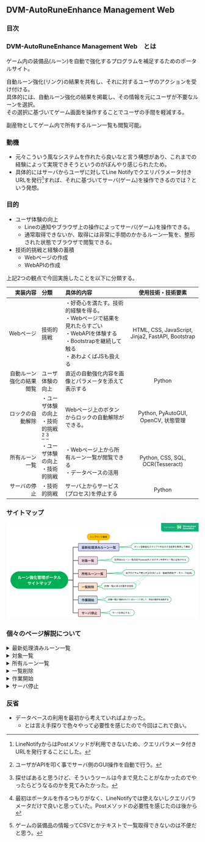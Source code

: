 ## DVM-AutoRuneEnhance Management Web

### 目次

### DVM-AutoRuneEnhance Management Web　とは
ゲーム内の装備品(ルーン)を自動で強化するプログラムを補足するためのポータルサイト。  

自動ルーン強化(リンク)の結果を共有し、それに対するユーザのアクションを受け付ける。  
具体的には、自動ルーン強化の結果を掲載し、その情報を元にユーザが不要なルーンを選択。  
その選択に基づいてゲーム画面を操作することでユーザの手間を軽減する。  

副産物としてゲーム内で所有するルーン一覧も閲覧可能。

### 動機

  + 元々こういう風なシステムを作れたら良いなと言う構想があり、これまでの経験によって実現できそうというのがぼんやり感じられたため。
  + 具体的にはサーバからユーザに対してLine Notifyでクエリパラメータ付きURLを発行[^3]すれば、それに基づいてサーバ(ゲーム)を操作できるのでは？という発想。

### 目的

+ ユーザ体験の向上
  - Lineの通知やブラウザ上の操作によってサーバ(ゲーム)を操作できる。
  - 通常取得できないか、取得には非常に手間のかかるルーン一覧を、整形された状態でブラウザで閲覧できる。
+ 技術的挑戦と経験の蓄積
  - Webページの作成
  - WebAPIの作成

上記2つの観点で今回実施したことを以下に分類する。

|実装内容|分類|具体的内容|使用技術・技術要素|
|---:|:---|:---|:---:|
|Webページ|技術的挑戦|・好奇心を満たす。技術的経験を得る。<br>・Webページで結果を見れたらすごい<br>・WebAPIを体験する<br>・Bootstrapを継続して触る<br>・あわよくばJSも扱える|HTML, CSS, JavaScript, Jinja2, FastAPI, Bootstrap|
|自動ルーン強化の結果閲覧|ユーザ体験の向上|直近の自動強化内容を画像とパラメータを添えて表示する|Python|
|ロックの自動解除|・ユーザ体験の向上<br>・技術的挑戦[^1] [^2]|Webページ上のボタンからロックの自動解除ができる。|Python, PyAutoGUI, OpenCV, 状態管理|
|所有ルーン一覧|・ユーザ体験の向上<br>・技術的挑戦|・Webページ上から所有ルーン一覧が閲覧できる<br>・データベースの活用|Python, CSS, SQL, OCR(Tesseract)|
|サーバの停止|・技術的挑戦|サーバ上からサービス(プロセス)を停止する|Python|


### サイトマップ

![sitemap](https://github.com/StarsandLabo/Python-DVMAutoRuneEnhance/blob/main/program/fastapi/images/sitemap.png)

### 個々のページ解説について

<details><summary>最新処理済みルーン一覧</summary>

![image](https://github.com/StarsandLabo/Python-DVMAutoRuneEnhance/blob/main/program/fastapi/images/Screenshot%20from%202022-06-13%2017-03-53.png)

### やりたかったこと

![image](https://github.com/StarsandLabo/Python-DVMAutoRuneEnhance/blob/main/program/fastapi/images/Screenshot%20from%202022-06-13%2017-12-22.png)

+ 強化後の画像表示
  - スマートフォンからだと画像が小さいため文字情報も付与したかった
+ ボタンクリックでロック解除待ちリストに追加
  - Postメソッドを利用し、ページ遷移をしないようにする[^4]

</details>

<details><summary>対象一覧</summary>

### やりたかったこと

![image](https://github.com/StarsandLabo/Python-DVMAutoRuneEnhance/blob/main/program/fastapi/images/Screenshot%20from%202022-06-13%2017-18-47.png)

+ ロック解除対象の表示
+ ロック解除待ちリストからの削除
+ このページ用意しないでトップページで状態の管理できればよかった
  - 意味がないわけではないと思うけど、あまり必要でもない感じ。
  - とりあえず形にしたくてイケてない実装でもいいやと思ってた。
</details>

<details><summary>所有ルーン一覧</summary>

### やりたかったこと

![image](https://github.com/StarsandLabo/Python-DVMAutoRuneEnhance/blob/main/program/fastapi/images/Screenshot%20from%202022-06-13%2017-23-25.png)

+ 持ってるルーン一覧の表示[^5]
  - 別のOCRプログラムで取得した情報を元にする。
+ 検索機能
  - 未実装

</details>

<details><summary>一覧削除</summary>

### やりたかったこと

![image](https://github.com/StarsandLabo/Python-DVMAutoRuneEnhance/blob/main/program/fastapi/images/Screenshot%20from%202022-06-13%2017-28-48.png)

+ 対象一覧に格納されている内容を一括削除
  - 英語変な気がするけど気にしない。

</details>

<details><summary>作業開始</summary>

### やりたかったこと

![image](https://github.com/StarsandLabo/Python-DVMAutoRuneEnhance/blob/main/program/fastapi/images/Screenshot%20from%202022-06-13%2017-28-52.png)

+ 対象一覧に格納されている内容を元にゲームのロックを解除
  - 今は強化直後の場面でしか解除できないが、理想としてはゲーム内の状態を選ばずにできると良い。  
    ※位置情報を直接送っているので、少しでもルーンの数が変わったりするとNG

</details>

<details><summary>サーバ停止</summary>

### やりたかったこと

+ アプリケーションの停止
  - 理屈ではプロセスを停止するだけなので、それをWeb画面からやってみたいと思った。

</details>

### 反省

+ データベースの利用を最初から考えていればよかった。
  - とは言え手探りで色々やって必要性を感じたので今回はこれで良い。  




[^1]:ユーザがAPIを叩く事でサーバ側のGUI操作を自動で行う。
[^2]:探せばあると思うけど、そういうツールは今まで見たことがなかったのでやったらどうなるのかを見てみたかった。
[^3]:LineNotifyからはPostメソッドが利用できないため、クエリパラメータ付きURLを発行することにした。
[^4]:最初はポータルを作るつもりがなく、LineNotifyでは使えないしクエリパラメータだけで良いと思っていた。Postメソッドの必要性を感じたのは後から
[^5]:ゲームの装備品の情報ってCSVとかテキストで一覧取得できないのは不便だと思う。
